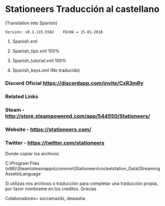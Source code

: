 # Stationeers Traducción al castellano

(Translation into Spanish)

```[javascript]
Versión: v0.1.115.5582    FECHA = 15-01-2018
```

1. Spanish.xml

2. Spanish_tips.xml 100%

3. Spanish_tutorial.xml 100%

4. Spanish_keys.xml (No traducido)

### Discord Oficial https://discordapp.com/invite/CxR3mRy

### Related Links
### Steam - http://store.steampowered.com/app/544550/Stationeers/

### Website - https://stationeers.com/

### Twitter - https://twitter.com/stationeers


Donde copiar los archivos:

C:\Program Files (x86)\Steam\steamapps\common\Stationeers\rocketstation_Data\StreamingAssets\Language

Si utilizas mis archivos o traducción para completar una traducción propia, por favor nombrame en los creditos. Gracias

Colaboradores= socramazibi, dewasha
